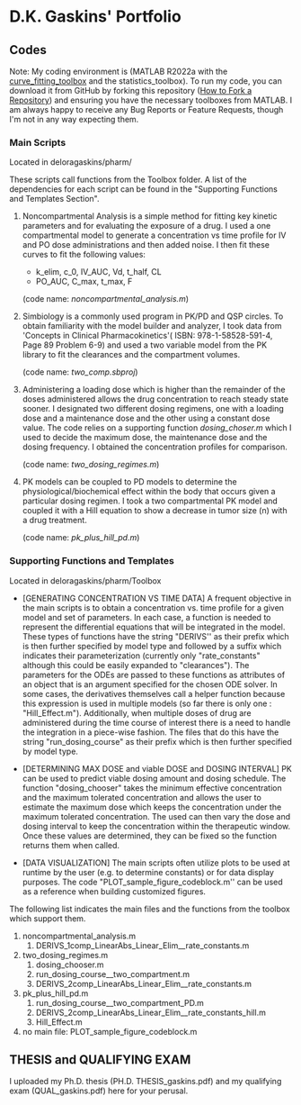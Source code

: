 # D.K. Gaskins' Portfolio

## Codes
Note: My coding environment is (MATLAB R2022a with the [curve_fitting_toolbox](https://www.mathworks.com/products/curvefitting.html) and the statistics_toolbox). To run my code, you can download it from GitHub by forking this repository ([How to Fork a Repository](https://docs.github.com/en/get-started/quickstart/fork-a-repo)) and ensuring you have the necessary toolboxes from MATLAB. I am always happy to receive any Bug Reports or Feature Requests, though I'm not in any way expecting them. 

### Main Scripts
Located in deloragaskins/pharm/

These scripts call functions from the Toolbox folder. A list of the dependencies for each script can be found in the "Supporting Functions and Templates Section". 

1. Noncompartmental Analysis is a simple method for fitting key kinetic parameters and for evaluating the exposure of a drug. I used a one compartmental model to generate a concentration vs time profile for IV and PO dose administrations and then added noise. I then fit these curves to fit the following values: 
    * k_elim, c_0,  IV_AUC,  Vd, t_half, CL
    * PO_AUC, C_max, t_max, F

   (code name: _noncompartmental_analysis.m_)
 
2. Simbiology is a commonly used program in PK/PD and QSP circles. To obtain familiarity with the model builder and analyzer, I took data from 'Concepts in Clinical Pharmacokinetics'( ISBN: 978-1-58528-591-4, Page 89 Problem 6-9) and used a two variable model from the PK library to fit the clearances and the compartment volumes. 

   (code name: _two_comp.sbproj_)

3. Administering a loading dose which is higher than the remainder of the doses administered allows the drug concentration to reach steady state sooner. I designated two different dosing regimens, one with a loading dose and a maintenance dose and the other using a constant dose value. The code relies on a supporting function _dosing_choser.m_ which I used to decide the maximum dose, the maintenance dose and the dosing frequency. I obtained the concentration profiles for comparison. 

    (code name: _two_dosing_regimes.m_)
    
4. PK models can be coupled to PD models to determine the physiological/biochemical effect within the body that occurs given a particular dosing regimen. I took a two compartmental PK model and coupled it with a Hill equation to show a decrease in tumor size (n) with a drug treatment. 
   
   (code name: _pk_plus_hill_pd.m_)

### Supporting Functions and Templates
Located in deloragaskins/pharm/Toolbox

* [GENERATING CONCENTRATION VS TIME DATA] A frequent objective in the main scripts is to obtain a concentration vs. time profile for a given model and set of parameters. In each case, a function is needed to represent the differential equations that will be integrated in the model. These types of functions have the string "DERIVS'' as their prefix which is then further specified by model type and followed by a suffix which indicates their parameterization (currently only "rate_constants" although this could be easily expanded to "clearances"). The parameters for the ODEs are passed to these functions as attributes of an object that is an argument specified for the chosen ODE solver. In some cases, the derivatives themselves call a helper function because this expression is used in multiple models (so far there is only one : "Hill_Effect.m"). Additionally, when multiple doses of drug are administered during the time course of interest there is a need to handle the integration in a piece-wise fashion. The files that do this have the string "run_dosing_course" as their prefix which is then further specified by model type. 

* [DETERMINING MAX DOSE and viable DOSE and DOSING INTERVAL] PK can be used to predict viable dosing amount and dosing schedule. The function "dosing_chooser" takes the minimum effective concentration and the maximum tolerated concentration and allows the user to estimate the maximum dose which keeps the concentration under the maximum tolerated concentration. The used can then vary the dose and dosing interval to keep the concentration within the therapeutic window. Once these values are determined, they can be fixed so the function returns them when called.    
  
* [DATA VISUALIZATION] The main scripts often utilize plots to be used at runtime by the user (e.g. to determine constants) or for data display purposes. The code "PLOT_sample_figure_codeblock.m'' can be used as a reference when building customized figures. 

The following list indicates the main files and the functions from the toolbox which support them. 

1. noncompartmental_analysis.m 
   1. DERIVS_1comp_LinearAbs_Linear_Elim__rate_constants.m
2. two_dosing_regimes.m
   1. dosing_chooser.m
   2. run_dosing_course__two_compartment.m
   3. DERIVS_2comp_LinearAbs_Linear_Elim__rate_constants.m 
3. pk_plus_hill_pd.m
   1. run_dosing_course__two_compartment_PD.m
   2. DERIVS_2comp_LinearAbs_Linear_Elim__rate_constants_hill.m
   3. Hill_Effect.m
4. no main file: PLOT_sample_figure_codeblock.m

## THESIS and QUALIFYING EXAM
I uploaded my Ph.D. thesis (PH.D. THESIS_gaskins.pdf) and my qualifying exam (QUAL_gaskins.pdf) here for your perusal. 


